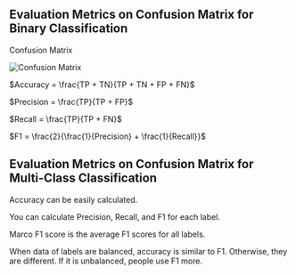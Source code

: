## Evaluation Metrics on Confusion Matrix for Binary Classification

Confusion Matrix

![Confusion Matrix
](https://miro.medium.com/max/1400/1*fxiTNIgOyvAombPJx5KGeA.webp)

$Accuracy = \frac{TP + TN}{TP + TN + FP + FN}$

$Precision = \frac{TP}{TP + FP}$

$Recall = \frac{TP}{TP + FN}$

$F1 = \frac{2}{\frac{1}{Precision} + \frac{1}{Recall}}$


## Evaluation Metrics on Confusion Matrix for Multi-Class Classification

Accuracy can be easily calculated. 

You can calculate Precision, Recall, and F1 for each label. 

Marco F1 score is the average F1 scores for all labels. 


When data of labels are balanced, accuracy is similar to F1. Otherwise, they are different. If it is unbalanced, people use F1 more. 
